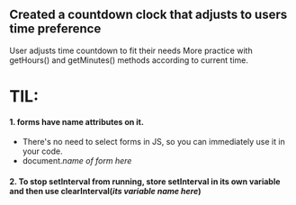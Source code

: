 ## Created a countdown clock that adjusts to users time preference

User adjusts time countdown to fit their needs
More practice with getHours() and getMinutes() methods according to current time.

# TIL:

#### 1. forms have name attributes on it.

- There's no need to select forms in JS, so you can immediately use it in your code.
- document._name of form here_

#### 2. To stop setInterval from running, store setInterval in its own variable and then use clearInterval(_its variable name here_)
